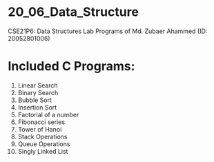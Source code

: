 # 20_06_Data_Structure
CSE21P6: Data Structures Lab Programs of Md. Zubaer Ahammed (ID: 20052801006)

# Included C Programs:
1. Linear Search
2. Binary Search
3. Bubble Sort
4. Insertion Sort
5. Factorial of a number
6. Fibonacci series
7. Tower of Hanoi
8. Stack Operations
9. Queue Operations
10. Singly Linked List
